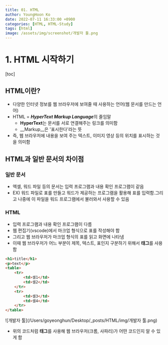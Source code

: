 ```yaml
---
title: 01. HTML
author: YoungHoon Ko
date: 2022-07-11 16:33:00 +0900
categories: [HTML, HTML-Study]
tags: [html]
image: /assets/img/screenshot/개발자 툴.png
---
```


# 1. HTML 시작하기

[toc]

## HTML이란?

- 다양한 인터넷 정보를 웹 브라우저에 보여줄 때 사용하는 언어(웹 문서를 만드는 언어)
- HTML = ***HyperText Markup Language***의 줄임말
  - **HyperText**는 문서를 서로 연결해주는 링크를 의미함
  - __Markup__은 '표시한다'라는 뜻
- 즉, 웹 브라우저에 내용을 보여 주는 텍스트, 이미지 영상 등의 위치를 표시하는 것을 의미함

## HTML과 일반 문서의 차이점

### 일반 문서

- 엑셀, 워드 파일 등의 문서는 입력 프로그램과 내용 확인 프로그램이 같음
- EX) 워드 파일로 표를 만들고 워드가 제공하는 프로그램을 활용해 표를 입력함.그리고 나중에 이 파일을 워드 프로그램에서 불러와서 사용할 수 있음

### HTML

- 입력 프로그램과 내용 확인 프로그램이 다름
- 웹 편집기(vscode)에서 마크업 형식으로 표를 작성해야 함
- 그리고 웹 브라우저가 마크업 형식의 표를 읽고 화면에 나타냄
- 이때 웹 브라우저가 어느 부분이 제목, 텍스트, 표인지 구분하기 위해서 **태그**를 사용함

~~~html
<h1>title</h1>
<p>text</p>
<table>
    <tr>
        <td>셀1</td>
        <td>셀2</td>
    </tr>
    <tr>
        <td>셀3</td>
        <td>셀4</td>
    </tr>
</table>
~~~

![개발자 툴](/Users/goyeonghun/Desktop/_posts/HTML/img/개발자 툴.png)

- 위의 코드처럼 **태그**를 사용해 웹 브라우저(크롬, 사파리)가 어떤 코드인지 알 수 있게 함

